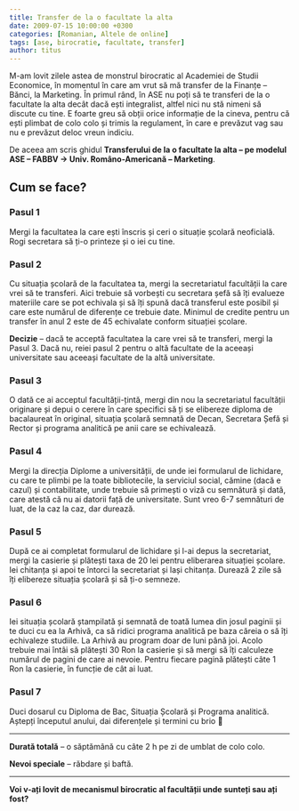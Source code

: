 ```yaml
---
title: Transfer de la o facultate la alta
date: 2009-07-15 10:00:00 +0300
categories: [Romanian, Altele de online]
tags: [ase, birocratie, facultate, transfer]
author: titus
---
```


M-am lovit zilele astea de monstrul birocratic al Academiei de Studii Economice, în momentul în care am vrut să mă transfer de la Finanțe – Bănci, la Marketing. În primul rând, în ASE nu poți să te transferi de la o facultate la alta decât dacă ești integralist, altfel nici nu stă nimeni să discute cu tine. E foarte greu să obții orice informație de la cineva, pentru că ești plimbat de colo colo și trimis la regulament, în care e prevăzut vag sau nu e prevăzut deloc vreun indiciu.

De aceea am scris ghidul **Transferului de la o facultate la alta – pe modelul ASE – FABBV -> Univ. Româno-Americană – Marketing**.

## Cum se face?

### Pasul 1
Mergi la facultatea la care ești înscris și ceri o situație școlară neoficială. Rogi secretara să ți-o printeze și o iei cu tine.

### Pasul 2
Cu situația școlară de la facultatea ta, mergi la secretariatul facultății la care vrei să te transferi. Aici trebuie să vorbești cu secretara șefă să îți evalueze materiile care se pot echivala și să îți spună dacă transferul este posibil și care este numărul de diferențe ce trebuie date. Minimul de credite pentru un transfer în anul 2 este de 45 echivalate conform situației școlare.

**Decizie** – dacă te acceptă facultatea la care vrei să te transferi, mergi la Pasul 3. Dacă nu, reiei pasul 2 pentru o altă facultate de la aceeași universitate sau aceeași facultate de la altă universitate.

### Pasul 3
O dată ce ai acceptul facultății-țintă, mergi din nou la secretariatul facultății originare și depui o cerere în care specifici să ți se elibereze diploma de bacalaureat în original, situația școlară semnată de Decan, Secretara Șefă și Rector și programa analitică pe anii care se echivalează.

### Pasul 4
Mergi la direcția Diplome a universității, de unde iei formularul de lichidare, cu care te plimbi pe la toate bibliotecile, la serviciul social, cămine (dacă e cazul) și contabilitate, unde trebuie să primești o viză cu semnătură și dată, care atestă că nu ai datorii față de universitate. Sunt vreo 6-7 semnături de luat, de la caz la caz, dar durează.

### Pasul 5
După ce ai completat formularul de lichidare și l-ai depus la secretariat, mergi la casierie și plătești taxa de 20 lei pentru eliberarea situației școlare. Iei chitanța și apoi te întorci la secretariat și lași chitanța. Durează 2 zile să îți elibereze situația școlară și să ți-o semneze.

### Pasul 6
Iei situația școlară ștampilată și semnată de toată lumea din josul paginii și te duci cu ea la Arhivă, ca să ridici programa analitică pe baza căreia o să îți echivaleze studiile. La Arhivă au program doar de luni până joi. Acolo trebuie mai întâi să plătești 30 Ron la casierie și să mergi să îți calculeze numărul de pagini de care ai nevoie. Pentru fiecare pagină plătești câte 1 Ron la casierie, în funcție de cât ai luat.

### Pasul 7
Duci dosarul cu Diploma de Bac, Situația Școlară și Programa analitică. Aștepți începutul anului, dai diferențele și termini cu brio 🙂

---

**Durată totală** – o săptămână cu câte 2 h pe zi de umblat de colo colo.

**Nevoi speciale** – răbdare și baftă.

---

**Voi v-ați lovit de mecanismul birocratic al facultății unde sunteți sau ați fost?**
